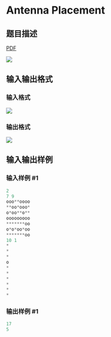 # Antenna Placement

## 题目描述

[problemUrl]: https://uva.onlinejudge.org/index.php?option=com_onlinejudge&Itemid=8&category=15&page=show_problem&problem=1290

[PDF](https://uva.onlinejudge.org/external/103/p10349.pdf)

![](https://cdn.luogu.com.cn/upload/vjudge_pic/UVA10349/80de8e84adcd49950a31dedade464beae4cccf43.png)

## 输入输出格式

### 输入格式

![](https://cdn.luogu.com.cn/upload/vjudge_pic/UVA10349/b87736d47a82a25f52e008f130b7a4b531a23167.png)

### 输出格式

![](https://cdn.luogu.com.cn/upload/vjudge_pic/UVA10349/08522d53d1e3df08efcc418d7a65a4ea06fef6ad.png)

## 输入输出样例

### 输入样例 #1

```cpp
2
7 9
ooo**oooo
**oo*ooo*
o*oo**o**
ooooooooo
*******oo
o*o*oo*oo
*******oo
10 1
*
*
*
o
*
*
*
*
*
*
```


### 输出样例 #1

```cpp
17
5
```



